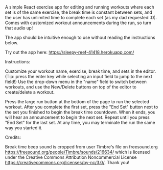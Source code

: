 A simple React exercise app for editing and running workouts where each set is of the same exercise, the break time is constant between sets, and the user has unlimited time to complete each set (as my dad requested :D). Comes with customized workout announcements during the run, so turn that audio up!

The app should be intuitive enough to use without reading the instructions below.

Try out the app here: https://sleepy-reef-41418.herokuapp.com/


Instructions:

Customize your workout name, exercise, break time, and sets in the editor. (Tip: press the enter key while selecting an input field to jump to the next field!) Use the drop-down menu in the "name" field to switch between workouts, and use the New/Delete buttons on top of the editor to create/delete a workout. 

Press the large run button at the bottom of the page to run the selected workout. After you complete the first set, press the "End Set" button next to the set you finished to begin the break time countdown. When it ends, you will hear an announcement to begin the next set. Repeat until you press "End Set" for the last set. At any time, you may terminate the run the same way you started it.

Credits:

Break time beep sound is cropped from user Timbre's file on freesound.org https://freesound.org/people/Timbre/sounds/216634/ which is licensed under the Creative Commons Attribution Noncommercial License https://creativecommons.org/licenses/by-nc/3.0/. Thank you!